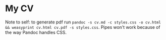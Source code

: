 # My CV

Note to self: to generate pdf run `pandoc -s cv.md -c styles.css -o cv.html && weasyprint cv.html cv.pdf -s styles.css`. Pipes won't work because of the way Pandoc handles CSS.